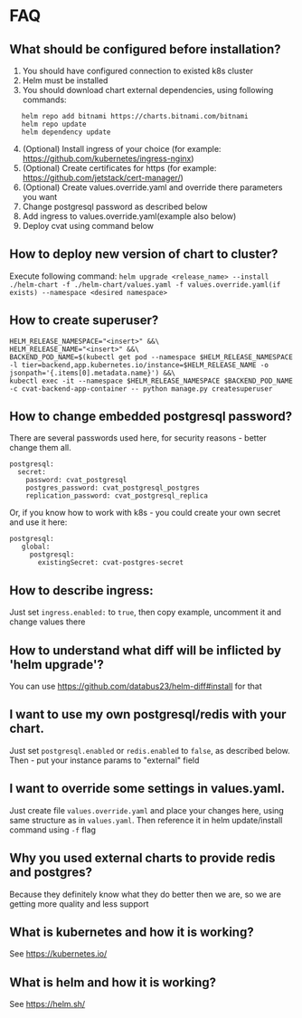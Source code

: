 # FAQ

## What should be configured before installation?

1. You should have configured connection to existed k8s cluster
2. Helm must be installed
3. You should download chart external dependencies, using following commands:

```
   helm repo add bitnami https://charts.bitnami.com/bitnami
   helm repo update
   helm dependency update
```

4. (Optional) Install ingress of your choice (for example: <https://github.com/kubernetes/ingress-nginx>)
5. (Optional) Create certificates for https (for example: <https://github.com/jetstack/cert-manager/>)
6. (Optional) Create values.override.yaml and override there parameters you want
7. Change postgresql password as described below
8. Add ingress to values.override.yaml(example also below)
9. Deploy cvat using command below

## How to deploy new version of chart to cluster?

Execute following command:
`helm upgrade <release_name> --install ./helm-chart -f ./helm-chart/values.yaml -f values.override.yaml(if exists) --namespace <desired namespace>`

## How to create superuser?

```
HELM_RELEASE_NAMESPACE="<insert>" &&\
HELM_RELEASE_NAME="<insert>" &&\
BACKEND_POD_NAME=$(kubectl get pod --namespace $HELM_RELEASE_NAMESPACE -l tier=backend,app.kubernetes.io/instance=$HELM_RELEASE_NAME -o jsonpath='{.items[0].metadata.name}') &&\
kubectl exec -it --namespace $HELM_RELEASE_NAMESPACE $BACKEND_POD_NAME -c cvat-backend-app-container -- python manage.py createsuperuser
```

## How to change embedded postgresql password?

There are several passwords used here, for security reasons - better change them all.

```
postgresql:
  secret:
    password: cvat_postgresql
    postgres_password: cvat_postgresql_postgres
    replication_password: cvat_postgresql_replica
```

Or, if you know how to work with k8s - you could create your own secret and use it here:

```
postgresql:
   global:
     postgresql:
       existingSecret: cvat-postgres-secret
```

## How to describe ingress:

Just set `ingress.enabled:` to `true`, then copy example, uncomment it and change values there

## How to understand what diff will be inflicted by 'helm upgrade'?

You can use <https://github.com/databus23/helm-diff#install> for that

## I want to use my own postgresql/redis with your chart.

Just set `postgresql.enabled` or `redis.enabled` to `false`, as described below.
Then - put your instance params to "external" field

## I want to override some settings in values.yaml.

Just create file `values.override.yaml` and place your changes here, using same structure as in `values.yaml`.
Then reference it in helm update/install command using `-f` flag

## Why you used external charts to provide redis and postgres?

Because they definitely know what they do better then we are, so we are getting more quality and less support

## What is kubernetes and how it is working?

See <https://kubernetes.io/>

## What is helm and how it is working?

See <https://helm.sh/>
